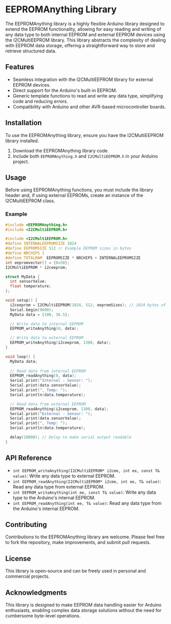 # EEPROMAnything Library

The EEPROMAnything library is a highly flexible Arduino library designed to extend the EEPROM functionality, allowing for easy reading and writing of any data type to both internal EEPROM and external EEPROM devices using the I2CMultiEEPROM library. This library abstracts the complexity of dealing with EEPROM data storage, offering a straightforward way to store and retrieve structured data.

## Features

- Seamless integration with the I2CMultiEEPROM library for external EEPROM devices.
- Direct support for the Arduino's built-in EEPROM.
- Generic template functions to read and write any data type, simplifying code and reducing errors.
- Compatibility with Arduino and other AVR-based microcontroller boards.

## Installation

To use the EEPROMAnything library, ensure you have the I2CMultiEEPROM library installed.

1. Download the EEPROMAnything library code.
2. Include both `EEPROMAnything.h` and `I2CMultiEEPROM.h` in your Arduino project.

## Usage

Before using EEPROMAnything functions, you must include the library header and, if using external EEPROMs, create an instance of the I2CMultiEEPROM class.

### Example

```cpp
#include <EEPROMAnything.h>
#include <I2CMultiEEPROM.h>

#include <I2CMultiEEPROM.h>
#define INTERNALEEPROMSIZE 1024
#define EEPROMSIZE 512 // Example EEPROM sizes in bytes
#define NRCHIPS 1
#define TOTALRAM  EEPROMSIZE * NRCHIPS + INTERNALEEPROMSIZE
int eepromvector[] = {0x50};
I2CMultiEEPROM * i2ceeprom;

struct MyData {
  int sensorValue;
  float temperature;
};

void setup() {
  i2ceeprom = I2CMultiEEPROM(1024, 512, eepromSizes); // 1024 bytes of internal EEPROM, 512 bytes external
  Serial.begin(9600);
  MyData data = {100, 36.5};

  // Write data to internal EEPROM
  EEPROM_writeAnything(0, data);

  // Write data to external EEPROM
  EEPROM_writeAnything(i2ceeprom, 1300, data);
}

void loop() {
  MyData data;
  
  // Read data from internal EEPROM
  EEPROM_readAnything(0, data);
  Serial.print("Internal - Sensor: ");
  Serial.print(data.sensorValue);
  Serial.print(", Temp: ");
  Serial.println(data.temperature);

  // Read data from external EEPROM
  EEPROM_readAnything(i2ceeprom, 1300, data);
  Serial.print("External - Sensor: ");
  Serial.print(data.sensorValue);
  Serial.print(", Temp: ");
  Serial.println(data.temperature);

  delay(10000); // Delay to make serial output readable
}
```

## API Reference

- `int EEPROM_writeAnything(I2CMultiEEPROM* i2cme, int ee, const T& value)`: Write any data type to external EEPROM.
- `int EEPROM_readAnything(I2CMultiEEPROM* i2cme, int ee, T& value)`: Read any data type from external EEPROM.
- `int EEPROM_writeAnything(int ee, const T& value)`: Write any data type to the Arduino's internal EEPROM.
- `int EEPROM_readAnything(int ee, T& value)`: Read any data type from the Arduino's internal EEPROM.

## Contributing

Contributions to the EEPROMAnything library are welcome. Please feel free to fork the repository, make improvements, and submit pull requests.

## License

This library is open-source and can be freely used in personal and commercial projects.

## Acknowledgments

This library is designed to make EEPROM data handling easier for Arduino enthusiasts, enabling complex data storage solutions without the need for cumbersome byte-level operations.
